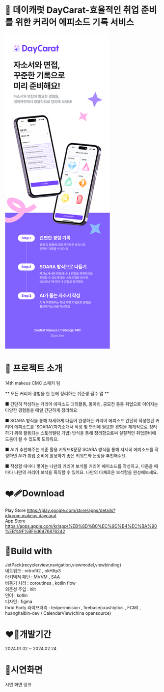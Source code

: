 # 💎 데이캐럿 DayCarat-효율적인 취업 준비를 위한 커리어 에피소드 기록 서비스
![image1](./image/image.png)

# 💎 프로젝트 소개
14th makeus CMC 스패커 팀 

** 모든 커리어 경험을 한 눈에 정리하는 취준생 필수 앱 **

■ 간단히 작성하는 커리어 에피소드
대외활동, 동아리, 공모전 등등 취업으로 이어지는 다양한 경험들을 매일 간단하게 정리해요.

■ SOARA 방식을 통해 자세하게 다듬어 완성하는 커리어 에피소드
간단히 작성했던 커리어 에피소드를 'SOARA'(자기소개서 작성 및 면접에 필요한 경험을 체계적으로 정리하기 위해 활용되는 스토리텔링 기법) 방식을 통해 정리함으로써 실질적인 취업준비에 도움이 될 수 있도록 도와줘요.

■ AI가 추천해주는 취준 활용 키워드&문장
SOARA 방식을 통해 자세히 에피소드를 작성하면 AI가 취업 준비에 활용하기 좋은 키워드와 문장을 추천해줘요.

■ 작성할 때마다 쌓이는 나만의 커리어 보석들
커리어 에피소드를 작성하고, 다듬을 때마다 나만의 커리어 보석을 획득할 수 있어요. 
나만의 다채로운 보석함을 완성해보세요.

# ❤‍🩹Download
Play Store https://play.google.com/store/apps/details?id=com.makeus.daycarat  
App Store https://apps.apple.com/kr/app/%EB%8D%B0%EC%9D%B4%EC%BA%90%EB%9F%BF/id6476876242

# 🩻Build with  
JetPack(recyclerview,navigation,viewmodel,viewbinding)  
네트워크 : retrofit2 , okHttp3  
아키텍쳐 패턴 : MVVM , SAA  
비동기 처리 : coroutines , kotlin flow  
의존성 주입 : hilt  
언어 : kotlin  
디자인 : figma  
thrid Party 라이브러리 : tedpermission , firebase(crashlytics , FCM) , huanghaibin-dev / CalendarView(china opensource)  

# ❤️‍🔥개발기간
2024.01.02 ~ 2024.02.24

# 🪸시연화면
시연 화면 링크
